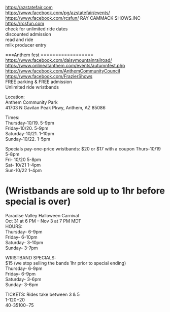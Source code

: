 
   
https://azstatefair.com     
https://www.facebook.com/pg/azstatefair/events/      
https://www.facebook.com/rcsfun/  RAY CAMMACK SHOWS.INC https://rcsfun.com   
check for unlimited ride dates   
discounted admission   
read and ride    
milk producer entry   

===Anthem fest ==================    
https://www.facebook.com/daisymountainrailroad/    
https://www.onlineatanthem.com/events/autumnfest.php     
https://www.facebook.com/AnthemCommunityCouncil     
https://www.facebook.com/FrazierShows    
FREE parking & FREE admission  
Unlimited ride wristbands  

Location:   
Anthem Community Park    
41703 N Gavilan Peak Pkwy, Anthem, AZ 85086    

Times:    
Thursday-10/19. 5-9pm    
Friday-10/20. 5-9pm    
Saturday-10/21. 1-10pm    
Sunday-10/22.  1-5pm    

Specials pay-one-price wristbands:
$20 or $17 with a coupon 
Thurs-10/19 5-8pm    
Fri- 10/20 5-8pm    
Sat- 10/21 1-4pm    
Sun-10/22 1-4pm     
    
(Wristbands are sold up to 1hr before special is over)    
============================================================       
Paradise Valley Halloween Carnival    
Oct 31 at 6 PM – Nov 3 at 7 PM MDT    
HOURS:   
Thursday- 6-9pm   
Friday-   6-10pm  
Saturday-  3-10pm   
Sunday-   3-7pm   

WRISTBAND SPECIALS:   
$15 (we stop selling the bands 1hr prior to special ending)  
Thursday- 6-9pm  
Friday- 6-9pm   
Saturday- 3-6pm   
Sunday-  3-6pm   

TICKETS:
Rides take between 3 & 5   
1-$1  
20-$20   
40-$35   
100-$75   
